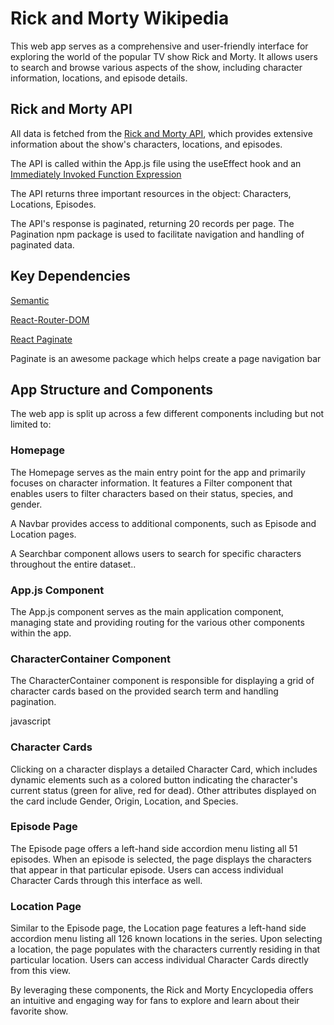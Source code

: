 # Rick and Morty Wikipedia

This web app serves as a comprehensive and user-friendly interface for exploring the world of the popular TV show Rick and Morty. It allows users to search and browse various aspects of the show, including character information, locations, and episode details.

## Rick and Morty API

All data is fetched from the [Rick and Morty API](https://rickandmortyapi.com/), which provides extensive information about the show's characters, locations, and episodes.

The API is called within the App.js file using the useEffect hook and an [Immediately Invoked Function Expression](https://www.javascripttutorial.net/javascript-immediately-invoked-function-expression-iife/)

The API returns three important resources in the object: Characters, Locations, Episodes.

The API's response is paginated, returning 20 records per page. The Pagination npm package is used to facilitate navigation and handling of paginated data.

## Key Dependencies

[Semantic](https://semantic-ui.com/)

[React-Router-DOM](https://www.npmjs.com/package/react-router-dom)

[React Paginate](https://www.npmjs.com/package/react-paginate)

Paginate is an awesome package which helps create a page navigation bar

## App Structure and Components

The web app is split up across a few different components including but not limited to:

### Homepage

The Homepage serves as the main entry point for the app and primarily focuses on character information. It features a Filter component that enables users to filter characters based on their status, species, and gender.

A Navbar provides access to additional components, such as Episode and Location pages.

A Searchbar component allows users to search for specific characters throughout the entire dataset..

### App.js Component

The App.js component serves as the main application component, managing state and providing routing for the various other components within the app.

### CharacterContainer Component

The CharacterContainer component is responsible for displaying a grid of character cards based on the provided search term and handling pagination.

javascript

### Character Cards

Clicking on a character displays a detailed Character Card, which includes dynamic elements such as a colored button indicating the character's current status (green for alive, red for dead). Other attributes displayed on the card include Gender, Origin, Location, and Species.

### Episode Page

The Episode page offers a left-hand side accordion menu listing all 51 episodes. When an episode is selected, the page displays the characters that appear in that particular episode. Users can access individual Character Cards through this interface as well.

### Location Page

Similar to the Episode page, the Location page features a left-hand side accordion menu listing all 126 known locations in the series. Upon selecting a location, the page populates with the characters currently residing in that particular location. Users can access individual Character Cards directly from this view.

By leveraging these components, the Rick and Morty Encyclopedia offers an intuitive and engaging way for fans to explore and learn about their favorite show.

